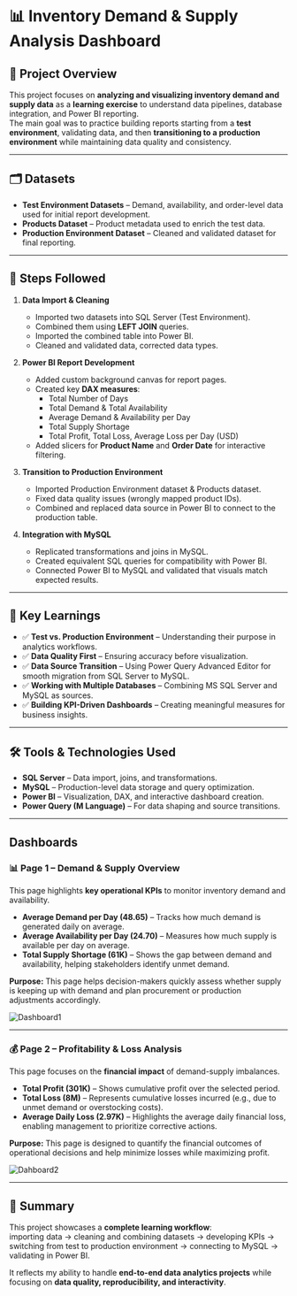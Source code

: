 # 📊 Inventory Demand & Supply Analysis Dashboard  

## 📌 Project Overview  
This project focuses on **analyzing and visualizing inventory demand and supply data** as a **learning exercise** to understand data pipelines, database integration, and Power BI reporting.  
The main goal was to practice building reports starting from a **test environment**, validating data, and then **transitioning to a production environment** while maintaining data quality and consistency.  

---

## 🗂️ Datasets  
- **Test Environment Datasets** – Demand, availability, and order-level data used for initial report development.  
- **Products Dataset** – Product metadata used to enrich the test data.  
- **Production Environment Dataset** – Cleaned and validated dataset for final reporting.  

---

## 🔧 Steps Followed  
1. **Data Import & Cleaning**  
   - Imported two datasets into SQL Server (Test Environment).  
   - Combined them using **LEFT JOIN** queries.  
   - Imported the combined table into Power BI.  
   - Cleaned and validated data, corrected data types.  

2. **Power BI Report Development**  
   - Added custom background canvas for report pages.  
   - Created key **DAX measures**:  
     - Total Number of Days  
     - Total Demand & Total Availability  
     - Average Demand & Availability per Day  
     - Total Supply Shortage  
     - Total Profit, Total Loss, Average Loss per Day (USD)  
   - Added slicers for **Product Name** and **Order Date** for interactive filtering.  

3. **Transition to Production Environment**  
   - Imported Production Environment dataset & Products dataset.  
   - Fixed data quality issues (wrongly mapped product IDs).  
   - Combined and replaced data source in Power BI to connect to the production table.  

4. **Integration with MySQL**  
   - Replicated transformations and joins in MySQL.  
   - Created equivalent SQL queries for compatibility with Power BI.  
   - Connected Power BI to MySQL and validated that visuals match expected results.  

---

## 🎯 Key Learnings  
- ✅ **Test vs. Production Environment** – Understanding their purpose in analytics workflows.  
- ✅ **Data Quality First** – Ensuring accuracy before visualization.  
- ✅ **Data Source Transition** – Using Power Query Advanced Editor for smooth migration from SQL Server to MySQL.  
- ✅ **Working with Multiple Databases** – Combining MS SQL Server and MySQL as sources.  
- ✅ **Building KPI-Driven Dashboards** – Creating meaningful measures for business insights.  

---

## 🛠️ Tools & Technologies Used  
- **SQL Server** – Data import, joins, and transformations.  
- **MySQL** – Production-level data storage and query optimization.  
- **Power BI** – Visualization, DAX, and interactive dashboard creation.  
- **Power Query (M Language)** – For data shaping and source transitions.  

---

## Dashboards
### 📊 Page 1 – Demand & Supply Overview  
This page highlights **key operational KPIs** to monitor inventory demand and availability.  
- **Average Demand per Day (48.65)** – Tracks how much demand is generated daily on average.  
- **Average Availability per Day (24.70)** – Measures how much supply is available per day on average.  
- **Total Supply Shortage (61K)** – Shows the gap between demand and availability, helping stakeholders identify unmet demand.  

**Purpose:** This page helps decision-makers quickly assess whether supply is keeping up with demand and plan procurement or production adjustments accordingly.  

![Dashboard1](https://github.com/user-attachments/assets/144dc3bf-bbcf-4113-9789-9cdfa52e319e)

---

### 💰 Page 2 – Profitability & Loss Analysis  
This page focuses on the **financial impact** of demand-supply imbalances.  
- **Total Profit (301K)** – Shows cumulative profit over the selected period.  
- **Total Loss (8M)** – Represents cumulative losses incurred (e.g., due to unmet demand or overstocking costs).  
- **Average Daily Loss (2.97K)** – Highlights the average daily financial loss, enabling management to prioritize corrective actions.  

**Purpose:** This page is designed to quantify the financial outcomes of operational decisions and help minimize losses while maximizing profit.  

![Dahboard2](https://github.com/user-attachments/assets/cc236800-87d4-4340-8ba1-39fbdf0b90ff)

---

## 📌 Summary  

This project showcases a **complete learning workflow**:  
importing data → cleaning and combining datasets → developing KPIs → switching from test to production environment → connecting to MySQL → validating in Power BI.  

It reflects my ability to handle **end-to-end data analytics projects** while focusing on **data quality, reproducibility, and interactivity**.  
